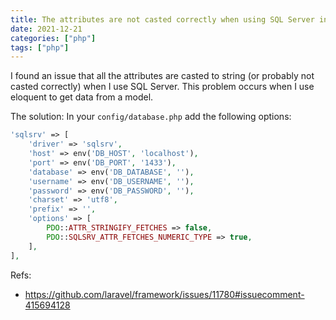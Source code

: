 ```yaml
---
title: The attributes are not casted correctly when using SQL Server in Laravel
date: 2021-12-21
categories: ["php"]
tags: ["php"]
---
```


I found an issue that all the attributes are casted to string (or probably not casted correctly) when I use SQL Server. This problem occurs when I use eloquent to get data from a model.

The solution: In your `config/database.php` add the following options:

```php
'sqlsrv' => [
    'driver' => 'sqlsrv',
    'host' => env('DB_HOST', 'localhost'),
    'port' => env('DB_PORT', '1433'),
    'database' => env('DB_DATABASE', ''),
    'username' => env('DB_USERNAME', ''),
    'password' => env('DB_PASSWORD', ''),
    'charset' => 'utf8',
    'prefix' => '',
    'options' => [
        PDO::ATTR_STRINGIFY_FETCHES => false,
        PDO::SQLSRV_ATTR_FETCHES_NUMERIC_TYPE => true,
    ],
],
```

Refs:

- https://github.com/laravel/framework/issues/11780#issuecomment-415694128
